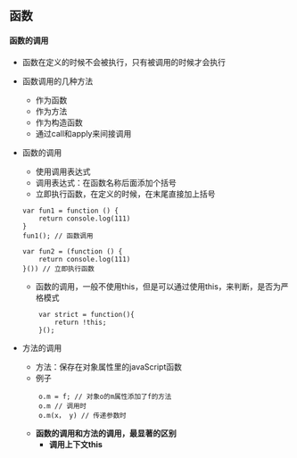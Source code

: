 ## 函数

#### 函数的调用
+ 函数在定义的时候不会被执行，只有被调用的时候才会执行

+ 函数调用的几种方法
	- 作为函数
	- 作为方法
	- 作为构造函数
	- 通过call和apply来间接调用

+ 函数的调用
	- 使用调用表达式
	- 调用表达式：在函数名称后面添加个括号
	- 立即执行函数，在定义的时候，在末尾直接加上括号
	```
	var fun1 = function () {
		return console.log(111)
	}
	fun1(); // 函数调用

	var fun2 = (function () {
		return console.log(111)
	}()) // 立即执行函数
	```
	- 函数的调用，一般不使用this，但是可以通过使用this，来判断，是否为严格模式
	```
		var strict = function(){
			return !this;
		}();
	```

+ 方法的调用
	- 方法：保存在对象属性里的javaScript函数
	- 例子
	```
		o.m = f; // 对象o的m属性添加了f的方法
		o.m // 调用时
		o.m(x， y) // 传递参数时
	
	```
	- <strong>函数的调用和方法的调用，最显著的区别</strong>
		* <strong>调用上下文this</strong>

